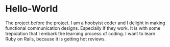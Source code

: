 # Hello-World
The project before the project.
I am a hoobyist coder and I delight in making functional communication designs. Especially if they work.
It is with some trepidation that I embark the learning process of coding. I want to learn Ruby on Rails, because it is getting hot reviews.
